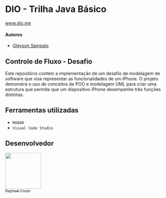 # DIO - Trilha Java Básico
www.dio.me

#### Autores
- [Gleyson Sampaio](https://github.com/glysns)

## Controle de Fluxo - Desafio

Este repositório contém a implementação de um desafio de modelagem de software que visa representar as funcionalidades de um iPhone. O projeto demonstra o uso de conceitos de POO e modelagem UML para criar uma estrutura que permite que um dispositivo iPhone desempenhe três funções distintas.

<h2>Ferramentas utilizadas</h2>

- ``MUDAR``
- ``Visual Code Studio``

<h2>Desenvolvedor</h2>

[<img src="https://avatars.githubusercontent.com/u/159970639?v=4" width=115><br><sub>Raphael Couto</sub>](https://github.com/090Raphael)

